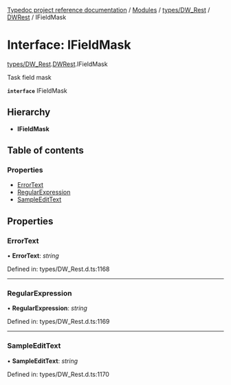 [Typedoc project reference documentation](../README.md) / [Modules](../modules.md) / [types/DW_Rest](../modules/types_dw_rest.md) / [DWRest](../modules/types_dw_rest.dwrest.md) / IFieldMask

# Interface: IFieldMask

[types/DW_Rest](../modules/types_dw_rest.md).[DWRest](../modules/types_dw_rest.dwrest.md).IFieldMask

Task field mask

**`interface`** IFieldMask

## Hierarchy

* **IFieldMask**

## Table of contents

### Properties

- [ErrorText](types_dw_rest.dwrest.ifieldmask.md#errortext)
- [RegularExpression](types_dw_rest.dwrest.ifieldmask.md#regularexpression)
- [SampleEditText](types_dw_rest.dwrest.ifieldmask.md#sampleedittext)

## Properties

### ErrorText

• **ErrorText**: *string*

Defined in: types/DW_Rest.d.ts:1168

___

### RegularExpression

• **RegularExpression**: *string*

Defined in: types/DW_Rest.d.ts:1169

___

### SampleEditText

• **SampleEditText**: *string*

Defined in: types/DW_Rest.d.ts:1170
